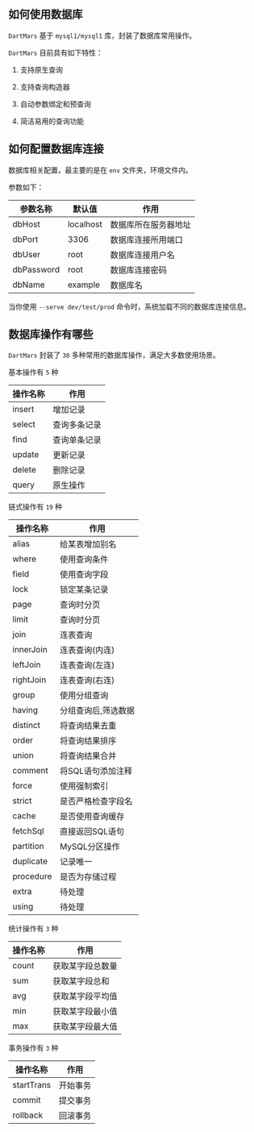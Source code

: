 ## 如何使用数据库

`DartMars` 基于 `mysql1/mysql1` 库，封装了数据库常用操作。

`DartMars` 目前具有如下特性：

1. 支持原生查询

2. 支持查询构造器

2. 自动参数绑定和预查询

3. 简洁易用的查询功能

## 如何配置数据库连接

数据库相关配置，最主要的是在 `env` 文件夹，环境文件内。

参数如下：

| 参数名称      | 默认值        | 作用                |
| -------------|---------------| -------------------| 
| dbHost       | localhost     | 数据库所在服务器地址 |
| dbPort       | 3306          | 数据库连接所用端口   |
| dbUser       | root          | 数据库连接用户名     |
| dbPassword   | root          | 数据库连接密码       |
| dbName       | example       | 数据库名            |

当你使用 `--serve dev/test/prod` 命令时，系统加载不同的数据库连接信息。

## 数据库操作有哪些

`DartMars` 封装了 `30` 多种常用的数据库操作，满足大多数使用场景。

基本操作有 `5` 种

| 操作名称      | 作用          |
| -------------|---------------| 
| insert       | 增加记录       |
| select       | 查询多条记录   |
| find         | 查询单条记录   |
| update       | 更新记录       |
| delete       | 删除记录       |
| query        | 原生操作       |

链式操作有 `19` 种

| 操作名称      | 作用              |
| -------------|-------------------| 
| alias        | 给某表增加别名     |
| where        | 使用查询条件       |
| field        | 使用查询字段       |
| lock         | 锁定某条记录       |
| page         | 查询时分页         |
| limit        | 查询时分页         |
| join         | 连表查询           |
| innerJoin    | 连表查询(内连)     |
| leftJoin     | 连表查询(左连)     |
| rightJoin    | 连表查询(右连)     |
| group        | 使用分组查询       |
| having       | 分组查询后,筛选数据|
| distinct     | 将查询结果去重     |
| order        | 将查询结果排序     |
| union        | 将查询结果合并     |
| comment      | 将SQL语句添加注释  |
| force        | 使用强制索引       |
| strict       | 是否严格检查字段名  |
| cache        | 是否使用查询缓存    |
| fetchSql     | 直接返回SQL语句    |
| partition    | MySQL分区操作      |
| duplicate    | 记录唯一           |
| procedure    | 是否为存储过程     |
| extra        |    待处理         |
| using        |    待处理         |

统计操作有 `3` 种

| 操作名称      | 作用              |
| -------------|-------------------| 
| count        | 获取某字段总数量   |
| sum          | 获取某字段总和     |
| avg          | 获取某字段平均值   |
| min          | 获取某字段最小值   |
| max          | 获取某字段最大值   |

事务操作有 `3` 种

| 操作名称      | 作用          |
| -------------|---------------| 
| startTrans   | 开始事务       |
| commit       | 提交事务       |
| rollback     | 回滚事务       |
 
